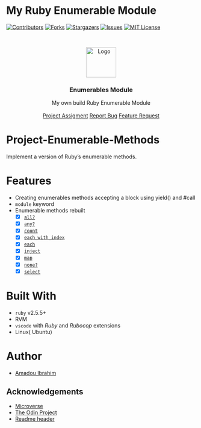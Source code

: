 # My Ruby Enumerable Module

[![Contributors][contributors-shield]][contributors-url]
[![Forks][forks-shield]][forks-url]
[![Stargazers][stars-shield]][stars-url]
[![Issues][issues-shield]][issues-url]
[![MIT License][license-shield]][license-url]



<!-- PROJECT LOGO -->
<br />
<p align="center">
  <a href="https://www.microverse.org/">
    <img src="doc/microverse.png" alt="Logo" width="80" height="80">
  </a>

  <h3 align="center">  Enumerables Module</h3>

  <p align="center">
    My own build Ruby Enumerable Module
    <br />
    <br />
    <a href="https://www.theodinproject.com/courses/ruby-programming/lessons/advanced-building-blocks#assignment-2">Project Assigment</a>    
    <a href="https://github.com/genzaraki/my_enumerable/issues">Report Bug</a>    
    <a href="https://github.com/genzaraki/my_enumerable/issues"> Feature Request</a>
  </p>
</p>

# Project-Enumerable-Methods
Implement a version of Ruby’s enumerable methods.


# Features

* Creating enumerables methods accepting a block using yield() and #call
* `module` keyword
* Enumerable methods rebuilt
    + [x] [`all?`](https://ruby-doc.org/core-2.6.3/Enumerable.html#method-i-all-3F)
    + [x] [`any?`](https://ruby-doc.org/core-2.6.3/Enumerable.html#method-i-none-3F)
    + [x] [`count`](https://ruby-doc.org/core-2.6.3/Enumerable.html#method-i-none-3F)
    + [x] [`each_with_index`](https://ruby-doc.org/core-2.6.3/Enumerable.html#method-i-each_with_index)
    + [x] [`each`]()
    + [x] [`inject`](https://ruby-doc.org/core-2.6.3/Enumerable.html#method-i-inject)
    + [x] [`map`](https://ruby-doc.org/core-2.6.3/Enumerable.html#method-i-map)
    + [x] [`none?`](https://ruby-doc.org/core-2.6.3/Enumerable.html#method-i-none-3F)
    + [x] [`select`](https://ruby-doc.org/core-2.6.3/Enumerable.html#method-i-none-3F)

# Built With

* `ruby` v2.5.5+
* RVM
* `vscode` with _Ruby_ and _Rubocop_ extensions
* Linux( Ubuntu)

# Author

* [Amadou Ibrahim](https://github.com/genzaraki/my_enumerable)

<!--# License

<!--This project is licensed under the MIT License - see the [LICENSE.md](LICENSE.md) file for details 

<!-- ACKNOWLEDGEMENTS -->
## Acknowledgements
* [Microverse](https://www.microverse.org/)
* [The Odin Project](https://www.theodinproject.com/)
* [Readme header](https://github.com/collinsugwu/Microverse201-Enumerable-Methods)




<!-- MARKDOWN LINKS & IMAGES -->
<!-- https://www.markdownguide.org/basic-syntax/#reference-style-links -->
[contributors-shield]: https://img.shields.io/github/contributors/othneildrew/Best-README-Template.svg?style=flat-square
[contributors-url]: https://github.com/genzaraki/my_enumerable/graphs/contributors
[forks-shield]: https://img.shields.io/github/forks/genzaraki/my_enumerable
[forks-url]: https://github.com/genzaraki/my_enumerable/network/members
[stars-shield]: https://img.shields.io/github/stars/genzaraki/my_enumerable
[stars-url]: https://github.com/genzaraki/my_enumerable/stargazers
[issues-shield]: https://img.shields.io/github/issues/genzaraki/my_enumerable
[issues-url]: https://github.com/genzaraki/my_enumerable/issues
[license-shield]: https://img.shields.io/github/license/genzaraki/my_enumerable
[license-url]: https://github.com/genzaraki/my_enumerable/blob/master/LICENSE.txt
